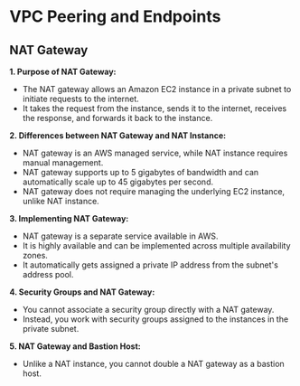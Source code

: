 # VPC Peering and Endpoints

## NAT Gateway
**1. Purpose of NAT Gateway:**
   - The NAT gateway allows an Amazon EC2 instance in a private subnet to initiate requests to the internet.
   - It takes the request from the instance, sends it to the internet, receives the response, and forwards it back to the instance.

**2. Differences between NAT Gateway and NAT Instance:**
   - NAT gateway is an AWS managed service, while NAT instance requires manual management.
   - NAT gateway supports up to 5 gigabytes of bandwidth and can automatically scale up to 45 gigabytes per second.
   - NAT gateway does not require managing the underlying EC2 instance, unlike NAT instance.

**3. Implementing NAT Gateway:**
   - NAT gateway is a separate service available in AWS.
   - It is highly available and can be implemented across multiple availability zones.
   - It automatically gets assigned a private IP address from the subnet's address pool.

**4. Security Groups and NAT Gateway:**
   - You cannot associate a security group directly with a NAT gateway.
   - Instead, you work with security groups assigned to the instances in the private subnet.

**5. NAT Gateway and Bastion Host:**
   - Unlike a NAT instance, you cannot double a NAT gateway as a bastion host.

